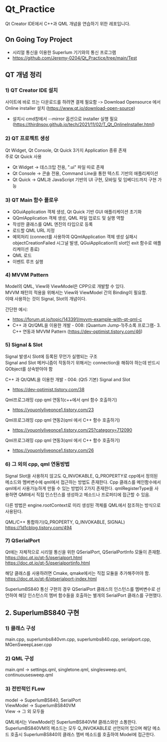 # Qt_Practice
 Qt Creator IDE에서 C++과 QML 개념을 연습하기 위한 레포입니다.

## On Going Toy Project
- 시리얼 통신을 이용한 Superlum 기기와의 통신 프로그램
- https://github.com/Jeremy-0204/Qt_Practice/tree/main/Test

## QT 개념 정리
### **1) QT Creator IDE 설치**

사이트에 바로 뜨는 다운로드를 하려면 결제 필요함 -> 
Download Opensource 에서 Online installer 설치 (https://www.qt.io/download-open-source)   
- 설치시 cmd창에서 --mirror 옵션으로 installer 실행 필요 (https://thirdnsov.github.io/tech/2021/11/02/T_Qt_OnlineInstaller.html)  

### **2) QT 프로젝트 생성**
Qt Widget, Qt Console, Qt Quick 3가지 Application 종류 존재  
주로 Qt Quick 사용  

- Qt Widget   -> 데스크탑 전용, ".ui" 파일 따로 존재  
- Qt Console  -> 콘솔 전용, Command Line을 통한 텍스트 기반의 애플리케이션  
- Qt Quick    -> QML과 JavaScript 기반의 UI 구현, 모바일 및 임베디드까지 구현 가능  

### **3) QT Main 함수 플로우**
- QGuiApplication 객체 생성, Qt Quick 기반 GUI 애플리케이션 초기화
- QQmlApplication 객체 생성, QML 파일 업로드 및 실행 역할
- 작성한 클래스를 QML 엔진의 타입으로 등록
- 로드할 QML URL 지정
- 예외처리 (connect를 사용하여 QQmlApplication 객체 생성 실패시 objectCreationFailed 시그널 발생, QGuiApplication의 slot인 exit 함수로 애플리케이션 종료)
- QML 로드
- 이벤트 루프 실행

### **4) MVVM Pattern**
Model의 QML, View와 ViewModel은 CPP으로 개발할 수 있다.  
MVVM 패턴의 적용을 위해서는 View와 ViewModel 간의 Binding이 필요함.  
이때 사용하는 것이 Signal, Slot의 개념이다.  


간단한 예시:
- https://forum.qt.io/topic/143391/mvvm-example-with-qt-qml-c
- C++ 과 Qt/QML을 이용한 개발 - 008: (Quantum Jump-1)주소록 프로그램- 3. C++ 연동과 MVVM Pattern (https://dev-optimist.tistory.com/46)

### **5) Signal & Slot**
Signal 발생시 Slot에 등록된 무언가 실행되는 구조  
Signal and Slot 메커니즘이 작동하기 위해서는 connection을 해줘야 하는데 반드시 QObject를 상속받아야 함  

C++ 과 Qt/QML을 이용한 개발 - 004: (Qt5 기본) Signal and Slot  
- https://dev-optimist.tistory.com/38  

Qml프로그래밍 cpp qml 연동1(c++에서 qml 함수 호출하기) 
- https://youonlyliveonce1.tistory.com/23

Qml프로그래밍 cpp qml 연동2(qml 에서 C++ 함수 호출하기)
- https://youonlyliveonce1.tistory.com/25?category=712090

Qml프로그래밍 cpp qml 연동3(qml 에서 C++ 함수 호출하기)
- https://youonlyliveonce1.tistory.com/26

### **6) 그 외의 cpp, qml 연동방법**  
Signal Slot을 사용하지 않고도 Q_INVOKABLE, Q_PROPERTY로 cpp에서 정의된 메소드와 멤버변수에 qml에서 접근하는 방법도 존재한다. Cpp 클래스를 메인함수에서 qml에서 사용가능하게 만들 수 있는 방법이 2가지 존재한다. qmlRegisterType을 사용하면 QMl에서 직접 인스턴스를 생성하고 메소드나 프로퍼티에 접근할 수 있음.  

다른 방법은 engine.rootContext로 미리 생성된 객체를 QML에서 참조하는 방식으로 사용된다.  

QML/C++ 통합하기(Q_PROPERTY, Q_INVOKABLE, SIGNAL)  
https://1d1cblog.tistory.com/494

### 7) QSerialPort
Qt에는 자체적으로 시리얼 통신을 위한 QSerialPort, QSerialPortInfo 모듈이 존재함.  
https://doc.qt.io/qt-5/qserialport.html  
https://doc.qt.io/qt-5/qserialportinfo.html  

해당 클래스를 사용하려면 Cmake, qmake에서는 직접 모듈을 추가해주어야 함.  
https://doc.qt.io/qt-6/qtserialport-index.html

SuperlumBS840 통신 구현의 경우 QSerialPort 클래스의 인스턴스를 멤버변수로 선언하여 해당 인스턴스의 멤버 함수들을 호출하는 별개의 SerialPort 클래스를 구현했다.  


## 2. SuperlumBS840 구현
### **1) 클래스 구성**
main.cpp, superlumbs840vm.cpp, superlumbs840.cpp, serialport.cpp, MGenSweepLaser.cpp 

### **2) QML 구성**
main.qml -> settings.qml, singletone.qml, singlesweep.qml, continuousesweep.qml

### **3) 전반적인 FLow**
model -> SuperlumBS840, SerialPort  
ViewModel -> SuperlumBS840VM   
View -> 그 외 모두들  

QML에서는 ViewModel인 SuperlumBS840VM 클래스와만 소통한다. SuperlumBS840VM의 메소드는 모두 Q_INVOKABLE로 선언되어 있으며 해당 메소드 호출시 SuperlumBS840의 클래스 멤버 메소드를 호출하여 Model에 접근한다.  


